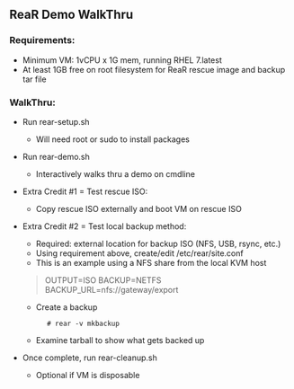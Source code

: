 ## ReaR Demo WalkThru

### Requirements:
* Minimum VM: 1vCPU x 1G mem, running RHEL 7.latest
* At least 1GB free on root filesystem for ReaR rescue image and backup tar file

### WalkThru:
* Run rear-setup.sh
  * Will need root or sudo to install packages

* Run rear-demo.sh
  * Interactively walks thru a demo on cmdline

* Extra Credit \#1 = Test rescue ISO:
   * Copy rescue ISO externally and boot VM on rescue ISO

* Extra Credit \#2 = Test local backup method:
  * Required: external location for backup ISO (NFS, USB, rsync, etc.)
  * Using requirement above, create/edit /etc/rear/site.conf
  * This is an example using a NFS share from the local KVM host

  >OUTPUT=ISO
  BACKUP=NETFS
  BACKUP_URL=nfs://gateway/export

  * Create a backup
  ```
        # rear -v mkbackup
  ```
  * Examine tarball to show what gets backed up

* Once complete, run rear-cleanup.sh
  * Optional if VM is disposable
